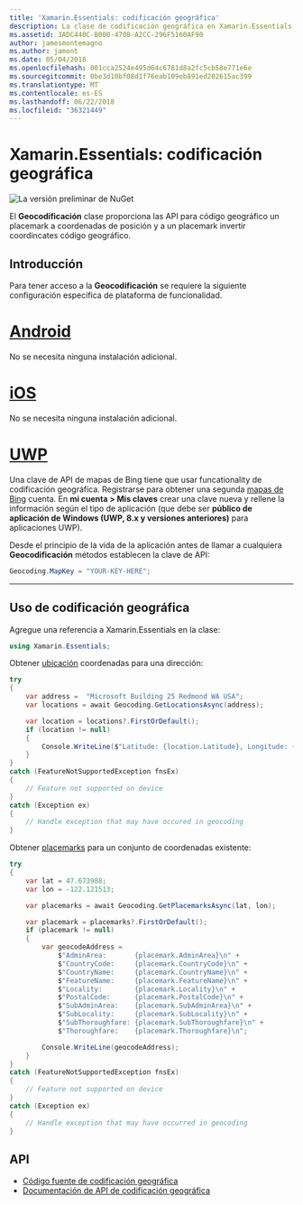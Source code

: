 ```yaml
---
title: 'Xamarin.Essentials: codificación geográfica'
description: La clase de codificación geográfica en Xamarin.Essentials proporciona las API para ambos código geográfico un placemark a coordenadas de posición y a un placemark invertir coordenadas código geográfico.
ms.assetid: 3ADC440C-B000-4708-A2CC-296F5160AF90
author: jamesmontemagno
ms.author: jamont
ms.date: 05/04/2018
ms.openlocfilehash: 001cca2524e495d64c6781d8a2fc5cb58e771e6e
ms.sourcegitcommit: 0be3d10bf08d1f76eab109eb891ed202615ac399
ms.translationtype: MT
ms.contentlocale: es-ES
ms.lasthandoff: 06/22/2018
ms.locfileid: "36321449"
---
```

# <a name="xamarinessentials-geocoding"></a>Xamarin.Essentials: codificación geográfica

![La versión preliminar de NuGet](~/media/shared/pre-release.png)

El **Geocodificación** clase proporciona las API para código geográfico un placemark a coordenadas de posición y a un placemark invertir coordincates código geográfico.

## <a name="getting-started"></a>Introducción

Para tener acceso a la **Geocodificación** se requiere la siguiente configuración específica de plataforma de funcionalidad.

# <a name="androidtabandroid"></a>[Android](#tab/android)

No se necesita ninguna instalación adicional.

# <a name="iostabios"></a>[iOS](#tab/ios)

No se necesita ninguna instalación adicional.

# <a name="uwptabuwp"></a>[UWP](#tab/uwp)

Una clave de API de mapas de Bing tiene que usar funcationality de codificación geográfica. Registrarse para obtener una segunda [mapas de Bing](https://www.bingmapsportal.com/) cuenta. En **mi cuenta > Mis claves** crear una clave nueva y rellene la información según el tipo de aplicación (que debe ser **público de aplicación de Windows (UWP, 8.x y versiones anteriores)** para aplicaciones UWP).

Desde el principio de la vida de la aplicación antes de llamar a cualquiera **Geocodificación** métodos establecen la clave de API:

```csharp
Geocoding.MapKey = "YOUR-KEY-HERE";
```

-----

## <a name="using-geocoding"></a>Uso de codificación geográfica

Agregue una referencia a Xamarin.Essentials en la clase:

```csharp
using Xamarin.Essentials;
```

Obtener [ubicación](xref:Xamarin.Essentials.Location) coordenadas para una dirección:

```csharp
try
{
    var address =  "Microsoft Building 25 Redmond WA USA";
    var locations = await Geocoding.GetLocationsAsync(address);

    var location = locations?.FirstOrDefault();
    if (location != null)
    {
        Console.WriteLine($"Latitude: {location.Latitude}, Longitude: {location.Longitude}");
    }
}
catch (FeatureNotSupportedException fnsEx)
{
    // Feature not supported on device
}
catch (Exception ex)
{
    // Handle exception that may have occured in geocoding
}
```

Obtener [placemarks](xref:Xamarin.Essentials.Placemark) para un conjunto de coordenadas existente:

```csharp
try
{
    var lat = 47.673988;
    var lon = -122.121513;

    var placemarks = await Geocoding.GetPlacemarksAsync(lat, lon);

    var placemark = placemarks?.FirstOrDefault();
    if (placemark != null)
    {
        var geocodeAddress =
            $"AdminArea:       {placemark.AdminArea}\n" +
            $"CountryCode:     {placemark.CountryCode}\n" +
            $"CountryName:     {placemark.CountryName}\n" +
            $"FeatureName:     {placemark.FeatureName}\n" +
            $"Locality:        {placemark.Locality}\n" +
            $"PostalCode:      {placemark.PostalCode}\n" +
            $"SubAdminArea:    {placemark.SubAdminArea}\n" +
            $"SubLocality:     {placemark.SubLocality}\n" +
            $"SubThoroughfare: {placemark.SubThoroughfare}\n" +
            $"Thoroughfare:    {placemark.Thoroughfare}\n";

        Console.WriteLine(geocodeAddress);
    }
}
catch (FeatureNotSupportedException fnsEx)
{
    // Feature not supported on device
}
catch (Exception ex)
{
    // Handle exception that may have occurred in geocoding
}
```

## <a name="api"></a>API

- [Código fuente de codificación geográfica](https://github.com/xamarin/Essentials/tree/master/Xamarin.Essentials/Geocoding)
- [Documentación de API de codificación geográfica](xref:Xamarin.Essentials.Geocoding)
